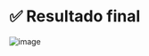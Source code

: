 # ✅ Resultado final

![image](https://github.com/user-attachments/assets/30d8b918-8a3d-486e-8800-727dc04c080e)
